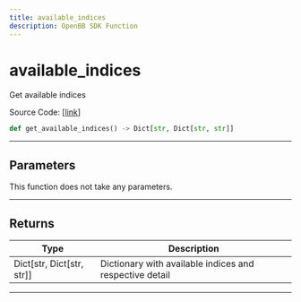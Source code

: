 ```yaml
---
title: available_indices
description: OpenBB SDK Function
---
```


# available_indices

Get available indices

Source Code: [[link](https://github.com/OpenBB-finance/OpenBBTerminal/tree/main/openbb_terminal/economy/yfinance_model.py#L660)]

```python
def get_available_indices() -> Dict[str, Dict[str, str]]
```

---

## Parameters

This function does not take any parameters.

---

## Returns

| Type | Description |
| ---- | ----------- |
| Dict[str, Dict[str, str]] | Dictionary with available indices and respective detail |
---


